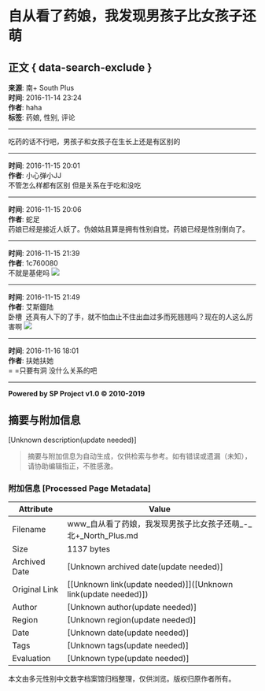 # 自从看了药娘，我发现男孩子比女孩子还萌

## 正文 { data-search-exclude }


**来源**: 南+ South Plus  
**时间**: 2016-11-14 23:24  
**作者**: haha  
**标签**: 药娘, 性别, 评论  

---

吃药的话不行吧，男孩子和女孩子在生长上还是有区别的

---

**时间**: 2016-11-15 20:01  
**作者**: 小心弹小JJ  
不管怎么样都有区别 但是关系在于吃和没吃

---

**时间**: 2016-11-15 20:06  
**作者**: 蛇足  
药娘已经是接近人妖了。伪娘姑且算是拥有性别自觉。药娘已经是性别倒向了。

---

**时间**: 2016-11-15 21:39  
**作者**: 1c760080  
不就是基佬吗 ![](images/post/smile/smallface/face077.gif)

---

**时间**: 2016-11-15 21:49  
**作者**: 艾斯鐡陆  
卧槽  还真有人下的了手，就不怕血止不住出血过多而死翘翘吗？现在的人这么厉害啊 ![](images/post/smile/smallface/face056.jpg)

---

**时间**: 2016-11-16 18:01  
**作者**: 扶她扶她  
= =只要有洞 没什么关系的吧

--- 

**Powered by SP Project v1.0 © 2010-2019**
<!-- tcd_original_link https://www.white-plus.net/simple/index.php?t265107_3.html -->


## 摘要与附加信息

<!-- tcd_abstract -->
[Unknown description(update needed)]
<!-- tcd_abstract_end -->

> 摘要与附加信息为自动生成，仅供检索与参考。如有错误或遗漏（未知），请协助编辑指正，不胜感激。

### 附加信息 [Processed Page Metadata]

| Attribute       | Value                                  |
|-----------------|----------------------------------------|
| Filename        | www_自从看了药娘，我发现男孩子比女孩子还萌_-_北+_North_Plus.md                             |
| Size            | 1137 bytes                           |
| Archived Date   | [Unknown archived date(update needed)]                             |
| Original Link   | [[Unknown link(update needed)]]([Unknown link(update needed)])                       |
| Author          | [Unknown author(update needed)]                               |
| Region          | [Unknown region(update needed)]                               |
| Date            | [Unknown date(update needed)]                                 |
| Tags            | [Unknown tags(update needed)]                                 |
| Evaluation            | [Unknown type(update needed)]                                 |
<!-- tcd_table_end -->

本文由多元性别中文数字档案馆归档整理，仅供浏览。版权归原作者所有。
